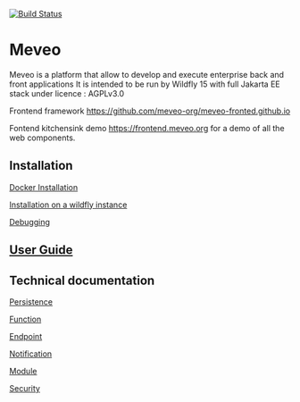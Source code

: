 [![Build Status](https://travis-ci.org/meveo-org/meveo.svg?branch=master)](https://travis-ci.org/meveo-org/meveo)

# Meveo

Meveo is a platform that allow to develop and execute enterprise back and front applications
It is intended to be run by Wildfly 15 with full Jakarta EE stack under licence : AGPLv3.0

Frontend framework  https://github.com/meveo-org/meveo-fronted.github.io

Fontend kitchensink demo https://frontend.meveo.org for a demo of all the web components.

## Installation

[Docker Installation](./docker/README.md)

[Installation on a wildfly instance](./WILDFLY_INSTALL.md)

[Debugging](https://github.com/meveo-org/meveo/blob/master/documentation/DEBUGGING.md)

## [User Guide](https://github.com/meveo-org/meveo/tree/master/documentation/userguide)

## Technical documentation

[Persistence](./meveo-api/src/main/java/org/meveo/api/persistence)

[Function](./meveo-admin/ejbs/src/main/java/org/meveo/service/script)

[Endpoint](https://github.com/meveo-org/meveo/tree/master/meveo-admin/ejbs/src/main/java/org/meveo/service/technicalservice/endpoint)

[Notification](https://github.com/meveo-org/meveo/tree/master/meveo-admin/ejbs/src/main/java/org/meveo/service/notification)

[Module](https://github.com/meveo-org/meveo/tree/master/meveo-api/src/main/java/org/meveo/api/module)

[Security](./meveo-model/src/main/java/org/meveo/security/README.md)
